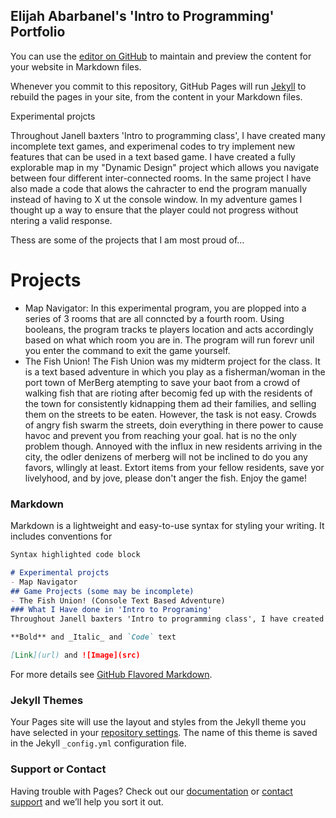 ## Elijah Abarbanel's 'Intro to Programming' Portfolio

You can use the [editor on GitHub](https://github.com/ElijahAbarbanel/ElijahAbarbanel.github.io/edit/master/README.md) to maintain and preview the content for your website in Markdown files.

Whenever you commit to this repository, GitHub Pages will run [Jekyll](https://jekyllrb.com/) to rebuild the pages in your site, from the content in your Markdown files.

 Experimental projcts

 
Throughout Janell baxters 'Intro to programming class', I have created many incomplete text games, and experimenal codes to try implement new features that can be used in a text based game. I have created a fully explorable map in my "Dynamic Design" project which allows you navigate between four different inter-connected rooms. In the same project I have also made a code that alows the cahracter to end the program manually instead of having to X ut the console window. In my adventure games I thought up a way to ensure that the player could not progress without ntering a valid response.

Thess are some of the projects that I am most proud of...
# Projects
- Map Navigator:
  In this experimental program, you are plopped into a series of 3 rooms that are all conncted by a fourth room. Using booleans, the program tracks te players location and acts accordingly based on what which room you are in. The program will run forevr unil you enter the command to exit the game yourself.
- The Fish Union! 
 The Fish Union was my midterm project for the class. It is a text based adventure in which you play as a fisherman/woman in the port town of MerBerg atempting to save your baot from a crowd of walking fish that are rioting after becomig fed up with the residents of the town for consistently kidnapping them ad their families, and selling them on the streets to be eaten. However, the task is not easy. Crowds of angry fish swarm the streets, doin everything in there power to cause havoc and prevent you from reaching your goal. hat is no the only problem though. Annoyed with the influx in new residents arriving in the city, the odler denizens of merberg will not be inclined to do you any favors, wllingly at least.
 Extort items from your fellow residents, save yor livelyhood, and by jove, please don't anger the fish.
 Enjoy the game!


### Markdown

Markdown is a lightweight and easy-to-use syntax for styling your writing. It includes conventions for

```markdown
Syntax highlighted code block

# Experimental projcts
- Map Navigator
## Game Projects (some may be incomplete)
- The Fish Union! (Console Text Based Adventure)
### What I Have done in 'Intro to Programing'
Throughout Janell baxters 'Intro to programming class', I have created many incomplete text games, and experimenal codes to try implement new features that can be used in a text based game. I have created a fully explorable map in my "Dynamic Design" project which allows you navigate between four different inter-connected rooms. In the same project I have also made a code that alows the cahracter to end the program manually instead of having to X ut the console window. In my adventure games I thought up a way to ensure that the player could not progress without ntering a valid response.

**Bold** and _Italic_ and `Code` text

[Link](url) and ![Image](src)
```

For more details see [GitHub Flavored Markdown](https://guides.github.com/features/mastering-markdown/).

### Jekyll Themes

Your Pages site will use the layout and styles from the Jekyll theme you have selected in your [repository settings](https://github.com/ElijahAbarbanel/ElijahAbarbanel.github.io/settings). The name of this theme is saved in the Jekyll `_config.yml` configuration file.

### Support or Contact

Having trouble with Pages? Check out our [documentation](https://help.github.com/categories/github-pages-basics/) or [contact support](https://github.com/contact) and we’ll help you sort it out.
